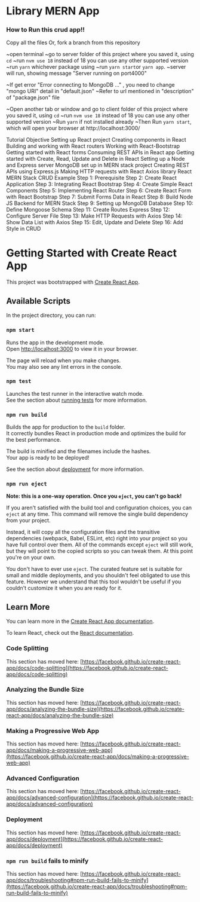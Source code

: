 # Library MERN App

### How to Run this crud app!!
Copy all the files Or, fork a branch from this repository

~open terminal
~go to server folder of this project where you saved it, using `cd`
~run `nvm use 18` instead of 18 you can use any other supported version
~run `yarn`    whichever package using
~run `yarn start`or `yarn app`.
~server will run, showing message "Server running on port4000"

~If get error  "Error connecting to MongoDB ..." , you need to change "mongo URI" detail in "default.json"
~Refer to url mentioned in "description" of "package.json" file

~Open another tab or window and go to client folder of this project where you saved it, using `cd`
~run `nvm use 18` instead of 18 you can use any other supported version
~Run `yarn` if not installed already
~Then Run `yarn start`, which will open your browser at http://localhost:3000/

Tutorial Objective
        Setting up React project
        Creating components in React
        Building and working with React routers
        Working with React-Bootstrap
        Getting started with React forms
        Consuming REST APIs in React app
        Getting started with Create, Read, Update and Delete in React
        Setting up a Node and Express server
        MongoDB set up in MERN stack project
        Creating REST APIs using Express.js
        Making HTTP requests with React Axios library
React MERN Stack CRUD Example
        Step 1: Prerequisite
        Step 2: Create React Application
        Step 3: Integrating React Bootstrap
        Step 4: Create Simple React Components
        Step 5: Implementing React Router
        Step 6: Create React Form with React Bootstrap
        Step 7: Submit Forms Data in React
        Step 8: Build Node JS Backend for MERN Stack
        Step 9: Setting up MongoDB Database
        Step 10: Define Mongoose Schema
        Step 11: Create Routes Express
        Step 12: Configure Server File
        Step 13: Make HTTP Requests with Axios
        Step 14: Show Data List with Axios
        Step 15: Edit, Update and Delete
        Step 16: Add Style in CRUD

# Getting Started with Create React App

This project was bootstrapped with [Create React App](https://github.com/facebook/create-react-app).

## Available Scripts

In the project directory, you can run:

### `npm start`

Runs the app in the development mode.\
Open [http://localhost:3000](http://localhost:3000) to view it in your browser.

The page will reload when you make changes.\
You may also see any lint errors in the console.

### `npm test`

Launches the test runner in the interactive watch mode.\
See the section about [running tests](https://facebook.github.io/create-react-app/docs/running-tests) for more information.

### `npm run build`

Builds the app for production to the `build` folder.\
It correctly bundles React in production mode and optimizes the build for the best performance.

The build is minified and the filenames include the hashes.\
Your app is ready to be deployed!

See the section about [deployment](https://facebook.github.io/create-react-app/docs/deployment) for more information.

### `npm run eject`

**Note: this is a one-way operation. Once you `eject`, you can't go back!**

If you aren't satisfied with the build tool and configuration choices, you can `eject` at any time. This command will remove the single build dependency from your project.

Instead, it will copy all the configuration files and the transitive dependencies (webpack, Babel, ESLint, etc) right into your project so you have full control over them. All of the commands except `eject` will still work, but they will point to the copied scripts so you can tweak them. At this point you're on your own.

You don't have to ever use `eject`. The curated feature set is suitable for small and middle deployments, and you shouldn't feel obligated to use this feature. However we understand that this tool wouldn't be useful if you couldn't customize it when you are ready for it.

## Learn More

You can learn more in the [Create React App documentation](https://facebook.github.io/create-react-app/docs/getting-started).

To learn React, check out the [React documentation](https://reactjs.org/).

### Code Splitting

This section has moved here: [https://facebook.github.io/create-react-app/docs/code-splitting](https://facebook.github.io/create-react-app/docs/code-splitting)

### Analyzing the Bundle Size

This section has moved here: [https://facebook.github.io/create-react-app/docs/analyzing-the-bundle-size](https://facebook.github.io/create-react-app/docs/analyzing-the-bundle-size)

### Making a Progressive Web App

This section has moved here: [https://facebook.github.io/create-react-app/docs/making-a-progressive-web-app](https://facebook.github.io/create-react-app/docs/making-a-progressive-web-app)

### Advanced Configuration

This section has moved here: [https://facebook.github.io/create-react-app/docs/advanced-configuration](https://facebook.github.io/create-react-app/docs/advanced-configuration)

### Deployment

This section has moved here: [https://facebook.github.io/create-react-app/docs/deployment](https://facebook.github.io/create-react-app/docs/deployment)

### `npm run build` fails to minify

This section has moved here: [https://facebook.github.io/create-react-app/docs/troubleshooting#npm-run-build-fails-to-minify](https://facebook.github.io/create-react-app/docs/troubleshooting#npm-run-build-fails-to-minify)
